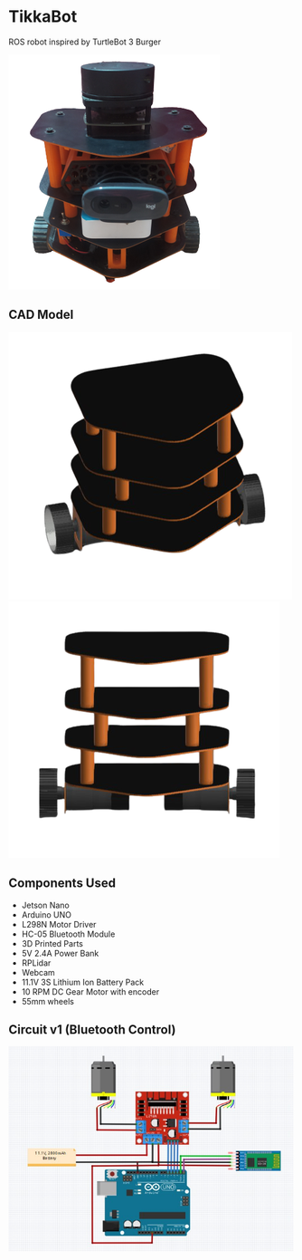 # TikkaBot
ROS robot inspired by TurtleBot 3 Burger

![](images/pic2.png)

## CAD Model

![](images/cad1.png) ![](images/cad2.png)

## Components Used

- Jetson Nano
- Arduino UNO
- L298N Motor Driver
- HC-05 Bluetooth Module
- 3D Printed Parts
- 5V 2.4A Power Bank
- RPLidar
- Webcam
- 11.1V 3S Lithium Ion Battery Pack
- 10 RPM DC Gear Motor with encoder
- 55mm wheels

## Circuit v1 (Bluetooth Control)

![](images/circuit.jpg)